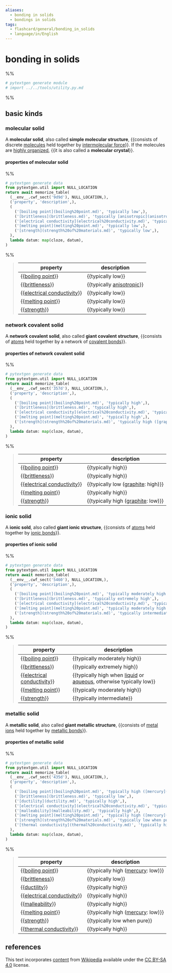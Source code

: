 ```yaml
---
aliases:
  - bonding in solids
  - bondings in solids
tags:
  - flashcard/general/bonding_in_solids
  - language/in/English
---
```


# bonding in solids

%%

```Python
# pytextgen generate module
# import ../../tools/utility.py.md
```

%%

## basic kinds

### molecular solid

A __molecular solid__, also called __simple molecular structure__, {{consists of discrete [molecules](molecule.md) held together by [intermolecular force](intermolecular%20force.md)}}. If the molecules are [highly organized](crystal%20structure.md), {{it is also called a __molecular crystal__}}. <!--SR:!2024-06-11,255,230!2026-10-08,926,330-->

#### properties of molecular solid

%%

```Python
# pytextgen generate data
from pytextgen.util import NULL_LOCATION
return await memorize_table(
  (__env__.cwf_sect('9d9d'), NULL_LOCATION,),
  ('property', 'description',),
  (
    ('[boiling point](boiling%20point.md)', 'typically low',),
    ('[brittleness](brittleness.md)', 'typically [anisotropic](anisotropy.md)',),
    ('[electrical conductivity](electrical%20conductivity.md)', 'typically low',),
    ('[melting point](melting%20point.md)', 'typically low',),
    ('[strength](strength%20of%20materials.md)', 'typically low',),
  ),
  lambda datum: map(cloze, datum),
)
```

%%

<!--pytextgen generate section="9d9d"--><!-- The following content is generated at 2023-12-25T08:13:56.305002+08:00. Any edits will be overridden! -->

> | property | description |
> |-|-|
> | {{[boiling point](boiling%20point.md)}} | {{typically low}} |
> | {{[brittleness](brittleness.md)}} | {{typically [anisotropic](anisotropy.md)}} |
> | {{[electrical conductivity](electrical%20conductivity.md)}} | {{typically low}} |
> | {{[melting point](melting%20point.md)}} | {{typically low}} |
> | {{[strength](strength%20of%20materials.md)}} | {{typically low}} | <!--SR:!2024-12-08,410,290!2024-06-08,342,330!2027-04-03,1055,330!2024-10-17,159,310!2025-05-09,553,290!2027-09-02,1259,350!2025-01-16,368,373!2025-02-18,392,373!2024-09-12,183,341!2025-01-18,285,362-->

<!--/pytextgen-->

### network covalent solid

A __network covalent solid__, also called __giant covalent structure__, {{consists of [atoms](atom.md) held together by a network of [covalent bonds](covalent%20bond.md)}}. <!--SR:!2026-02-18,764,290-->

#### properties of network covalent solid

%%

```Python
# pytextgen generate data
from pytextgen.util import NULL_LOCATION
return await memorize_table(
  (__env__.cwf_sect('357d'), NULL_LOCATION,),
  ('property', 'description',),
  (
    ('[boiling point](boiling%20point.md)', 'typically high',),
    ('[brittleness](brittleness.md)', 'typically high',),
    ('[electrical conductivity](electrical%20conductivity.md)', 'typically low ([graphite](graphite.md): high)',),
    ('[melting point](melting%20point.md)', 'typically high',),
    ('[strength](strength%20of%20materials.md)', 'typically high ([graphite](graphite.md): low)',),
  ),
  lambda datum: map(cloze, datum),
)
```

%%

<!--pytextgen generate section="357d"--><!-- The following content is generated at 2023-12-25T08:00:46.096288+08:00. Any edits will be overridden! -->

> | property | description |
> |-|-|
> | {{[boiling point](boiling%20point.md)}} | {{typically high}} |
> | {{[brittleness](brittleness.md)}} | {{typically high}} |
> | {{[electrical conductivity](electrical%20conductivity.md)}} | {{typically low ([graphite](graphite.md): high)}} |
> | {{[melting point](melting%20point.md)}} | {{typically high}} |
> | {{[strength](strength%20of%20materials.md)}} | {{typically high ([graphite](graphite.md): low)}} | <!--SR:!2025-08-20,569,270!2027-04-15,1150,350!2024-06-27,188,270!2025-08-03,600,310!2024-12-04,454,310!2026-12-31,986,330!2024-08-08,336,290!2025-01-29,441,250!2024-06-16,181,333!2024-06-01,169,333-->

<!--/pytextgen-->

### ionic solid

A __ionic sold__, also called __giant ionic structure__, {{consists of [atoms](atom.md) held together by [ionic bonds](ionic%20bond.md)}}. <!--SR:!2026-01-24,644,270-->

#### properties of ionic solid

%%

```Python
# pytextgen generate data
from pytextgen.util import NULL_LOCATION
return await memorize_table(
  (__env__.cwf_sect('5460'), NULL_LOCATION,),
  ('property', 'description',),
  (
    ('[boiling point](boiling%20point.md)', 'typically moderately high',),
    ('[brittleness](brittleness.md)', 'typically extremely high',),
    ('[electrical conductivity](electrical%20conductivity.md)', 'typically high when [liquid](liquid.md) or [aqueous](aqueous%20solution.md), otherwise typically low',),
    ('[melting point](melting%20point.md)', 'typically moderately high',),
    ('[strength](strength%20of%20materials.md)', 'typically intermediate',),
  ),
  lambda datum: map(cloze, datum),
)
```

%%

<!--pytextgen generate section="5460"--><!-- The following content is generated at 2023-12-25T08:13:56.331587+08:00. Any edits will be overridden! -->

> | property | description |
> |-|-|
> | {{[boiling point](boiling%20point.md)}} | {{typically moderately high}} |
> | {{[brittleness](brittleness.md)}} | {{typically extremely high}} |
> | {{[electrical conductivity](electrical%20conductivity.md)}} | {{typically high when [liquid](liquid.md) or [aqueous](aqueous%20solution.md), otherwise typically low}} |
> | {{[melting point](melting%20point.md)}} | {{typically moderately high}} |
> | {{[strength](strength%20of%20materials.md)}} | {{typically intermediate}} | <!--SR:!2025-10-08,593,270!2024-06-04,121,310!2026-02-09,801,330!2024-08-31,343,290!2024-10-18,378,290!2026-09-17,910,330!2024-12-27,392,250!2026-03-15,827,330!2024-09-16,265,353!2024-08-31,251,353-->

<!--/pytextgen-->

### metallic solid

A __metallic solid__, also called __giant metallic structure__, {{consists of [metal](metal.md) [ions](ion.md) held together by [metallic bonds](metallic%20bond.md)}}. <!--SR:!2024-11-02,422,290-->

#### properties of metallic solid

%%

```Python
# pytextgen generate data
from pytextgen.util import NULL_LOCATION
return await memorize_table(
  (__env__.cwf_sect('435d'), NULL_LOCATION,),
  ('property', 'description',),
  (
    ('[boiling point](boiling%20point.md)', 'typically high ([mercury](mercury.md): low)',),
    ('[brittleness](brittleness.md)', 'typically low',),
    ('[ductility](ductility.md)', 'typically high',),
    ('[electrical conductivity](electrical%20conductivity.md)', 'typically high',),
    ('[malleability](malleability.md)', 'typically high',),
    ('[melting point](melting%20point.md)', 'typically high ([mercury](mercury.md): low)',),
    ('[strength](strength%20of%20materials.md)', 'typically low when pure',),
    ('[thermal conductivity](thermal%20conductivity.md)', 'typically high',),
  ),
  lambda datum: map(cloze, datum),
)
```

%%

<!--pytextgen generate section="435d"--><!-- The following content is generated at 2023-12-25T08:18:39.407540+08:00. Any edits will be overridden! -->

> | property | description |
> |-|-|
> | {{[boiling point](boiling%20point.md)}} | {{typically high ([mercury](mercury.md): low)}} |
> | {{[brittleness](brittleness.md)}} | {{typically low}} |
> | {{[ductility](ductility.md)}} | {{typically high}} |
> | {{[electrical conductivity](electrical%20conductivity.md)}} | {{typically high}} |
> | {{[malleability](malleability.md)}} | {{typically high}} |
> | {{[melting point](melting%20point.md)}} | {{typically high ([mercury](mercury.md): low)}} |
> | {{[strength](strength%20of%20materials.md)}} | {{typically low when pure}} |
> | {{[thermal conductivity](thermal%20conductivity.md)}} | {{typically high}} | <!--SR:!2025-02-25,290,270!2027-05-01,1164,350!2025-01-07,288,290!2027-01-09,992,330!2024-05-15,45,210!2027-01-04,989,330!2025-02-25,362,310!2027-07-03,1214,350!2025-02-02,436,270!2024-06-07,341,330!2024-07-25,152,273!2025-02-24,397,373!2025-03-17,328,362!2025-01-12,246,322!2024-07-04,134,341!2025-05-21,401,382-->

<!--/pytextgen-->

## references

This text incorporates [content](https://en.wikipedia.org/wiki/bonding_in_solids) from [Wikipedia](Wikipedia.md) available under the [CC BY-SA 4.0](https://creativecommons.org/licenses/by-sa/4.0/) license.
